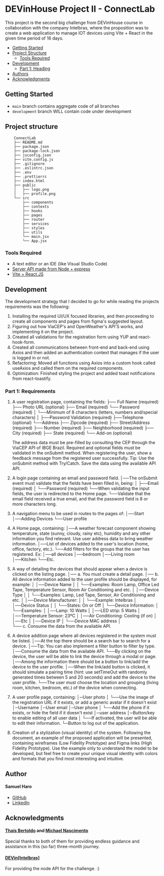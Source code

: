 <!-- prettier-ignore -->
# DEVinHouse Project II - ConnectLab

This project is the second big challenge from DEVinHouse course in collaboration with the company Intelbras, where the proposition was to create a web application to manage IOT devices using Vite + React in the given time period of 16 days.

<!-- ![Current Version](https://img.shields.io/badge/version-v0.1-blue)
![GitHub contributors](https://img.shields.io/github/contributors/samuelharo97/DEVinHouse-Projeto-II)
![GitHub stars](https://img.shields.io/github/stars/samuelharo97/DEVinHouse-Projeto-II)
![GitHub forks](https://img.shields.io/github/samuelharo97/DEVinHouse-Projeto-II)
 -->
- [Getting Started](#getting-started)
- [Project Structure](#project-structure)
  - [Tools Required](#tools-required)
- [Development](#development)
  - [Part 1: Heading](#part-1-requirements)
- [Authors](#authors)
- [Acknowledgments](#acknowledgments)

## Getting Started

- `main` branch contains aggregate code of all branches
- `development` branch WILL contain code under development

## Project structure

```
	ConnectLab
	├── README.md
	├── package.json
	├── package-lock.json
	├── jsconfig.json
	├── vite.config.js
	├── .gitignore
	├── .eslintrc.json
	├── .env
	├── .prettierrc
	├── index.html
	├── public
	│   ├── logo.png
	│   ├── profile.png
	└── src
		├── components
		├── contexts
		├── hooks
		├── pages
		├── router
		├── services
		├── styles
		├── utils
		└── main.jsx
		└── App.jsx
```

### Tools Required

- A text editor or an IDE (like Visual Studio Code)
- [Server API made from Node + express](https://github.com/DEVin-Intelbras/connect-lab-server-node)
- [Vite + React.JS](https://vitejs.dev/)

## Development

The development strategy that I decided to go for while reading the projects requirements was the following:

1. Installing the required UI/UX focused libraries, and then proceeding to create all components and pages from figma's suggested layout.
2. Figuring out how ViaCEP's and OpenWeather's API'S works, and implementing it on the project.
3. Created all validations for the registration form using YUP and react-hook-form.
4. Created all communications between front-end and back-end using Axios and then added an authentication context that manages if the user is logged in or not.
5. Refactoring: Moved all functions using Axios into a custom hook called useAxios and called them on the required components.
6. Optimization: Finished styling the project and added toast notifications from react-toastify.

### Part 1: Requirements

<!-- prettier-ignore -->
1. A user registration page, containing the fields:
   ├── Full Name (required)
   ├── Photo URL (optional)
   ├── Email (required)
   └── Password (required)
   │    └──Minimum of 8 characters (letters, numbers and/special characters)
   │ 
   ├──Password Validation (required)
   ├──Telephone (optional)
   └──Address
      ├── Zipcode (required)
      ├── Street/Address (required)
      ├── Number (required)
      ├── Neighborhood (required)
      ├── City (required)
      ├── State (required)
      └── Add-on (optional)


   The address data must be pre-filled by consulting the CEP through the ViaCEP API of IBGE Brazil.
   Required and optional fields must be validated in the onSubmit method.
   When registering the user, show a feedback message from the registered user successfully. Tip: Use the onSubmit method with Try/Catch.
   Save the data using the available API API.

2. A login page containing an email and password field.
   │──The onSubmit event must validate that the fields have been filled in, being:
   │  ├──Email (required)
   │  └──Password (required)
   └──When validating the input fields, the user is redirected to the Home page.
      └──Validate that the email field received a true email, and that the password field is 8 or more characters long.

3. A navigation menu to be used in routes to the pages of:
   │──Start
   │──Adding Devices
   └──User profile

4. A Home page, containing:
   │──A weather forecast component showing temperature, state (sunny, cloudy, rainy etc), humidity and any other information you find relevant. Use user address data to bring weather information.
   │──List of devices added to the user's location (home, office, factory, etc.).
   └──Add filters for the groups that the user has registered. Ex:
      │──all devices
      │──bedroom
      │──Living room
      │──Kitchen
      └──Etc.

5. A way of detailing the devices that should appear when a device is clicked on the listing page.
   │── a. You must create a detail page.
   │── b. All device information added to the user profile should be displayed, for example:
   │    │──Device Name
   │    │   └──Examples: Room Lamp, Office Led Tape, Temperature Sensor, Room Air Conditioning and etc.
   │    │──Device Type
   │    │   └──Examples: Lamp, Led Tape, Sensor, Air Conditioning and etc.
   │    │──Device Manufacturer:
   │    │   └──Example: Intelbras
   │    │──Device Status
   │    │   └──States: On or Off
   │    └──Device Information:
   │        └──Examples:
   │            │──Lamp: 10 Watts
   │            │──LED strip: 5 Watts
   │            │──Temperature Sensor: 23ºC
   │            │──Air Conditioning: Cooling (if on)
   │            │──Etc
   │            │──Device IP
   │            └──Device MAC address
   │    
   └── c. Consume the data from the available API.

6. A device addition page where all devices registered in the system must be listed.
   │──At the top there should be a search bar to search for a device.
   │──Tip: You can also implement a filter button to filter by type.
   │──Consume the data from the available API.
   └──By clicking on the device, the user will be able to link the device through a modal or page.
      │──Among the information there should be a button to link/add the device to the user profile.
      │──When the link/add button is clicked, it should simulate a pairing time (hint: use setTimeOut with randomly generated times between 5 and 20 seconds) and add    the device to the user profile.
      └──The user must choose the location and grouping (living room, kitchen, bedroom, etc.) of the device when connecting.

7. A user profile page, containing:
   │─User photo
   │   └──Use the image of the registration URL if it exists, or add a generic avatar if it doesn't exist
   │─Username
   │─User email
   │─User phone
   │   └──Add the phone if it exists, or hide the field if it doesn't exist
   │─user address
   │─Button/key to enable editing of all user data
   │   └──If activated, the user will be able to edit their information.
   └─Button to log out of the application.

8. Creation of a stylization (visual identity) of the system. Following the document, an example of the proposed application will be presented, containing wireframes (Low Fidelity Prototype) and Figma links (High Fidelity Prototype). Use the example only to understand the model to be developed, but feel free to create your unique visual identity with colors and formats that you find most interesting and intuitive.

## Author

#### Samuel Haro

- [GitHub](https://github.com/samuelharo97)
- [LinkedIn](https://www.linkedin.com/in/samuel-haro-b14551236/)

## Acknowledgments

#### [Thaís Bertoldo](https://github.com/thaiscristinabertoldo) and [Michael Nascimento](https://github.com/mikansc)

Special thanks to both of them for providing endless guidance and assistance in this (so far) three-month journey.

#### [DEVin[Intelbras]](https://github.com/DEVin-Intelbras)

For providing the node API for the challenge. :)
